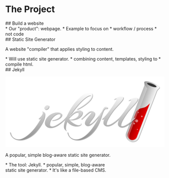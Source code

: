 # The Project

<section >
## Build a website

<aside class="notes">
* Our "product": webpage.
* Example to focus on
  * workflow / process
  * not code

</aside>
</section>
<!-- -->

<section >
## Static Site Generator

A website "compiler" that applies styling to content.

<aside class="notes">
* Will use static site generator.
* combining content, templates, styling to
* compile html.

</aside>
</section>
<!-- -->

<section>
## Jekyll

![Jekyll logo](img/jekyllrb.svg) <!-- .element: style="height:5em" -->

A popular, simple blog-aware static site generator.

<aside class="notes">
* The tool: Jekyll.
* popular, simple, blog-aware<br />static site generator.
* It's like a file-based CMS.

</aside>
</section>
<!-- -->

